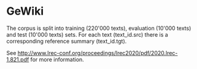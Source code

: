 # GeWiki
The corpus is split into training (220'000 texts), evaluation (10'000 texts) and test (10'000 texts) sets.
For each text (text_id.src) there is a corresponding reference summary (text_id.tgt).

See http://www.lrec-conf.org/proceedings/lrec2020/pdf/2020.lrec-1.821.pdf for more information.
